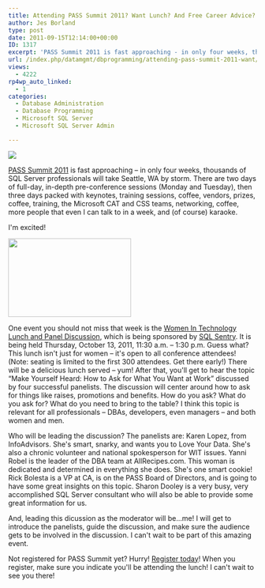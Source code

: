 ```yaml
---
title: Attending PASS Summit 2011? Want Lunch? And Free Career Advice? I Have Just The Event...
author: Jes Borland
type: post
date: 2011-09-15T12:14:00+00:00
ID: 1317
excerpt: 'PASS Summit 2011 is fast approaching - in only four weeks, thousands of SQL Server professionals will take Seattle, WA by storm. Join me at the WIT Lunch at Summit!'
url: /index.php/datamgmt/dbprogramming/attending-pass-summit-2011-want/
views:
  - 4222
rp4wp_auto_linked:
  - 1
categories:
  - Database Administration
  - Database Programming
  - Microsoft SQL Server
  - Microsoft SQL Server Admin

---
```

[![][1]][2]

[PASS Summit 2011][2] is fast approaching – in only four weeks, thousands of SQL Server professionals will take Seattle, WA by storm. There are two days of full-day, in-depth pre-conference sessions (Monday and Tuesday), then three days packed with keynotes, training sessions, coffee, vendors, prizes, coffee, training, the Microsoft CAT and CSS teams, networking, coffee, more people that even I can talk to in a week, and (of course) karaoke. 

I'm excited! 

<div class="image_block">
  <a href="http://wit.sqlpass.org/"><img alt="" src="/wp-content/uploads/users/grrlgeek/WIT_Logo_Red_Final_web.jpg?mtime=1316095947" width="249" height="159" /></a>
</div>

One event you should not miss that week is the [Women In Technology Lunch and Panel Discussion][3], which is being sponsored by [SQL Sentry][4]. It is being held Thursday, October 13, 2011, 11:30 a.m. – 1:30 p.m. Guess what? This lunch isn't just for women – it's open to all conference attendees! (Note: seating is limited to the first 300 attendees. Get there early!) There will be a delicious lunch served – yum! After that, you'll get to hear the topic “Make Yourself Heard: How to Ask for What You Want at Work” discussed by four successful panelists. The discussion will center around how to ask for things like raises, promotions and benefits. How do you ask? What do you ask for? What do you need to bring to the table? I think this topic is relevant for all professionals – DBAs, developers, even managers – and both women and men. 

Who will be leading the discussion? The panelists are: Karen Lopez, from InfoAdvisors. She's smart, snarky, and wants you to Love Your Data. She's also a chronic volunteer and national spokesperson for WIT issues. Yanni Robel is the leader of the DBA team at AllRecipes.com. This woman is dedicated and determined in everything she does. She's one smart cookie! Rick Bolesta is a VP at CA, is on the PASS Board of Directors, and is going to have some great insights on this topic. Sharon Dooley is a very busy, very accomplished SQL Server consultant who will also be able to provide some great information for us. 

And, leading this dicussion as the moderator will be...me! I will get to introduce the panelists, guide the discussion, and make sure the audience gets to be involved in the discussion. I can't wait to be part of this amazing event. 

Not registered for PASS Summit yet? Hurry! [Register today][5]! When you register, make sure you indicate you'll be attending the lunch! I can't wait to see you there!

 [1]: http://www.sqlpass.org/Portals/102/Banners/PASS_2011_728x90.jpg ""
 [2]: http://www.sqlpass.org/summit/2011/
 [3]: http://www.sqlpass.org/summit/2011/Connect/SpecialEvents.aspx#WITLuncheon
 [4]: http://www.sqlsentry.com/
 [5]: http://www.sqlpass.org/summit/2011/Registration.aspx